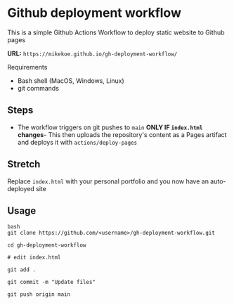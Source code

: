 # Github deployment workflow

This is a simple Github Actions Workflow to deploy static website to Github pages

**URL:** `https://mikekoe.github.io/gh-deployment-workflow/`

Requirements
* Bash shell (MacOS, Windows, Linux)
* git commands


## Steps
- The workflow triggers on git pushes to `main` **ONLY IF `index.html` changes**- This then uploads the repository's content as a Pages artifact and deploys it with `actions/deploy-pages`


## Stretch
Replace `index.html` with your personal portfolio and you now have an auto-deployed site


## Usage
``` 
bash
git clone https://github.com/<username>/gh-deployment-workflow.git

cd gh-deployment-workflow

# edit index.html

git add .

git commit -m "Update files"

git push origin main
```

  
 


